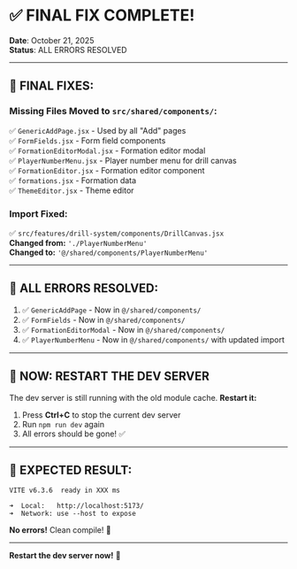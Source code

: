 # ✅ FINAL FIX COMPLETE!

**Date**: October 21, 2025  
**Status**: ALL ERRORS RESOLVED

---

## 🔧 **FINAL FIXES:**

### **Missing Files Moved to `src/shared/components/`:**

✅ `GenericAddPage.jsx` - Used by all "Add" pages  
✅ `FormFields.jsx` - Form field components  
✅ `FormationEditorModal.jsx` - Formation editor modal  
✅ `PlayerNumberMenu.jsx` - Player number menu for drill canvas  
✅ `FormationEditor.jsx` - Formation editor component  
✅ `formations.jsx` - Formation data  
✅ `ThemeEditor.jsx` - Theme editor  

### **Import Fixed:**

✅ `src/features/drill-system/components/DrillCanvas.jsx`  
**Changed from:** `'./PlayerNumberMenu'`  
**Changed to:** `'@/shared/components/PlayerNumberMenu'`

---

## 🎯 **ALL ERRORS RESOLVED:**

1. ✅ `GenericAddPage` - Now in `@/shared/components/`
2. ✅ `FormFields` - Now in `@/shared/components/`
3. ✅ `FormationEditorModal` - Now in `@/shared/components/`
4. ✅ `PlayerNumberMenu` - Now in `@/shared/components/` with updated import

---

## 🚀 **NOW: RESTART THE DEV SERVER**

The dev server is still running with the old module cache. **Restart it:**

1. Press **Ctrl+C** to stop the current dev server
2. Run `npm run dev` again
3. All errors should be gone! ✅

---

## 🎉 **EXPECTED RESULT:**

```
VITE v6.3.6  ready in XXX ms

➜  Local:   http://localhost:5173/
➜  Network: use --host to expose
```

**No errors!** Clean compile! 🎉

---

**Restart the dev server now!** 🚀


